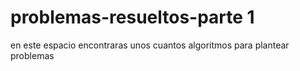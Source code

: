 # problemas-resueltos-parte 1
en este espacio encontraras unos cuantos algoritmos para plantear problemas

